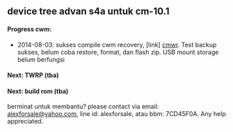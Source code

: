 **device tree advan s4a untuk cm-10.1**
---

#### Progress cwm:
* 2014-08-03: sukses compile cwm recovery, [link] [cmwr]. Test backup sukses, belum coba restore, format, dan flash zip. USB mount storage belum berfungsi

#### Next: TWRP (tba)

#### Next: build rom (tba)

berminat untuk membantu? please contact via email: alexforsale@yahoo.com, line id: alexforsale, atau bbm: 7CD45F0A. Any help appreciated.

[cmwr]:https://www.dropbox.com/s/6yb8bwoas6k4gbd/cwm-6.0.3.7-s4a.img